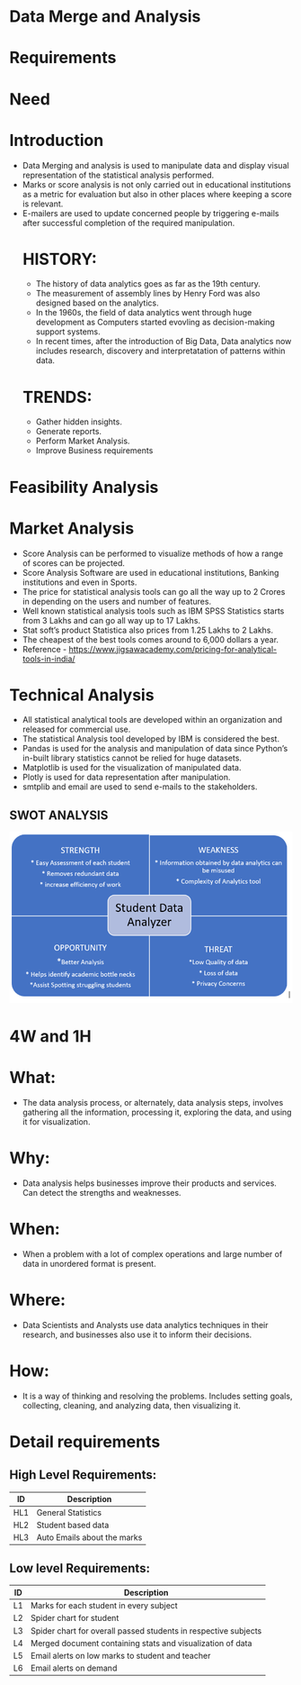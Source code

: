 # Data Merge and Analysis
# Requirements
# Need
 # Introduction
 - Data Merging and analysis is used to manipulate data and display visual representation of the statistical analysis performed.
 - Marks or score analysis is not only carried out in educational institutions as a metric for evaluation but also in other places where keeping a score is relevant. 
 - E-mailers are used to update concerned people by triggering e-mails after successful completion of the required manipulation.
   # HISTORY: 
   - The history of data analytics goes as far as the 19th century.  
   - The measurement of assembly lines by Henry Ford was also designed based on the analytics.
   - In the 1960s, the field of data analytics went through huge development as Computers started evovling as decision-making support systems.
   - In recent times, after the introduction of Big Data, Data analytics now includes research, discovery and interpretatation of patterns within data.
   # TRENDS:
   - Gather hidden insights.
   - Generate reports.
   - Perform Market Analysis.
   - Improve Business requirements
# Feasibility Analysis
 # Market Analysis
 - Score Analysis can be performed to visualize methods of how a range of scores can be projected. 
 - Score Analysis Software are used in educational institutions, Banking institutions and even in Sports. 
 - The price for statistical analysis tools can go all the way up to 2 Crores in depending on the users and number of features. 
 - Well known statistical analysis tools such as IBM SPSS Statistics starts from 3 Lakhs and can go all way up to 17 Lakhs. 
 - Stat soft’s product Statistica also prices from 1.25 Lakhs to 2 Lakhs. 
 - The cheapest of the best tools comes around to 6,000 dollars a year. 
 - Reference - https://www.jigsawacademy.com/pricing-for-analytical-tools-in-india/ 
# Technical Analysis
 - All statistical analytical tools are developed within an organization and released for commercial use.  
 - The statistical Analysis tool developed by IBM is considered the best. 
 - Pandas is used for the analysis and manipulation of data since Python’s in-built library statistics cannot be relied for huge datasets. 
 - Matplotlib is used for the visualization of manipulated data. 
 - Plotly is used for data representation after manipulation. 
 - smtplib and email are used to send e-mails to the stakeholders.
## SWOT ANALYSIS
![SWOT](swot.png)

# 4W and 1H

 # What:

  - The data analysis process, or alternately, data analysis steps, involves gathering all the information, processing it, exploring the data, and using it for visualization.

 # Why:

 - Data analysis helps businesses improve their products and services. Can detect the strengths and weaknesses.

 # When:

  - When a problem with a lot of complex operations and large number of data in unordered format is present.

 # Where:

 - Data Scientists and Analysts use data analytics techniques in their research, and businesses also use it to inform their decisions.

# How:

 - It is a way of thinking and resolving the problems. Includes setting goals, collecting, cleaning, and analyzing data, then visualizing it.


# Detail requirements
## High Level Requirements:

| **ID** | **Description** |
| --- | --- |
| HL1 | General Statistics  |
| HL2 | Student based data |
| HL3 |Auto Emails about the marks |


##  Low level Requirements:
| **ID** | **Description** |
| --- | --- |
| L1 | Marks for each student in every subject | 
| L2 | Spider chart for student |
| L3 | Spider chart for overall passed students in respective subjects |
| L4 | Merged document containing stats and visualization of data |
| L5 | Email alerts on low marks to student and teacher |
| L6 |Email alerts on demand |
